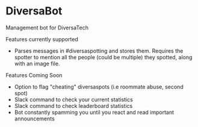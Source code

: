 # DiversaBot
Management bot for DiversaTech

Features currently supported
- Parses messages in #diversaspotting and stores them. Requires the spotter to mention all the people (could be multiple) they spotted, along with an image file.

Features Coming Soon
- Option to flag "cheating" diversaspots (i.e roommate abuse, second spot)
- Slack command to check your current statistics
- Slack command to check leaderboard statistics
- Bot constantly spamming you until you react and read important announcements
